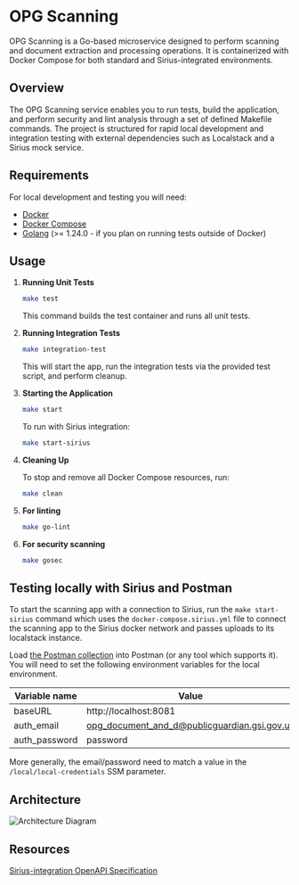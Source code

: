 # OPG Scanning

OPG Scanning is a Go-based microservice designed to perform scanning and document extraction and processing operations. It is containerized with Docker Compose for both standard and Sirius-integrated environments.

## Overview

The OPG Scanning service enables you to run tests, build the application, and perform security and lint analysis through a set of defined Makefile commands. The project is structured for rapid local development and integration testing with external dependencies such as Localstack and a Sirius mock service.

## Requirements

For local development and testing you will need:

- [Docker](https://www.docker.com/get-started)
- [Docker Compose](https://docs.docker.com/compose/install/)
- [Golang](https://golang.org) (>= 1.24.0 - if you plan on running tests outside of Docker)

## Usage

1. **Running Unit Tests**

   ```bash
   make test
   ```

   This command builds the test container and runs all unit tests.

2. **Running Integration Tests**

   ```bash
   make integration-test
   ```

   This will start the app, run the integration tests via the provided test script, and perform cleanup.

3. **Starting the Application**

   ```bash
   make start
   ```

   To run with Sirius integration:

   ```bash
   make start-sirius
   ```

4. **Cleaning Up**

   To stop and remove all Docker Compose resources, run:

   ```bash
   make clean
   ```

5. **For linting**

   ```bash
   make go-lint
   ```

6. **For security scanning**
   ```bash
   make gosec
   ```

## Testing locally with Sirius and Postman

To start the scanning app with a connection to Sirius, run the `make start-sirius` command which uses the `docker-compose.sirius.yml` file to connect the scanning app to the Sirius docker network and passes uploads to its localstack instance.

Load [the Postman collection](scripts/OPG%20Scanning.postman_collection.json) into Postman (or any tool which supports it). You will need to set the following environment variables for the local environment.

| Variable name | Value                                        |
| ------------- | -------------------------------------------- |
| baseURL       | http://localhost:8081                        |
| auth_email    | opg_document_and_d@publicguardian.gsi.gov.uk |
| auth_password | password                                     |

More generally, the email/password need to match a value in the `/local/local-credentials` SSM parameter.

## Architecture

![Architecture Diagram](docs/architecture/diagrams/scanning-api.svg)

## Resources

[Sirius-integration OpenAPI Specification](docker/sirius/openapi.yaml)
